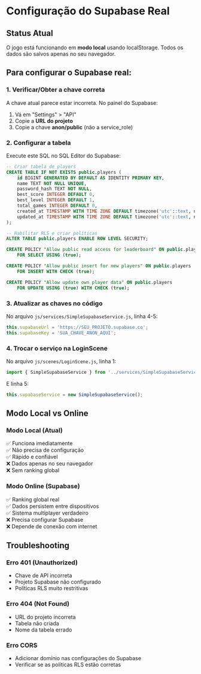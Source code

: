 # Configuração do Supabase Real

## Status Atual
O jogo está funcionando em **modo local** usando localStorage. Todos os dados são salvos apenas no seu navegador.

## Para configurar o Supabase real:

### 1. Verificar/Obter a chave correta
A chave atual parece estar incorreta. No painel do Supabase:
1. Vá em "Settings" > "API"
2. Copie a **URL do projeto**
3. Copie a chave **anon/public** (não a service_role)

### 2. Configurar a tabela
Execute este SQL no SQL Editor do Supabase:

```sql
-- Criar tabela de players
CREATE TABLE IF NOT EXISTS public.players (
    id BIGINT GENERATED BY DEFAULT AS IDENTITY PRIMARY KEY,
    name TEXT NOT NULL UNIQUE,
    password_hash TEXT NOT NULL,
    best_score INTEGER DEFAULT 0,
    best_level INTEGER DEFAULT 1,
    total_games INTEGER DEFAULT 0,
    created_at TIMESTAMP WITH TIME ZONE DEFAULT timezone('utc'::text, now()) NOT NULL,
    updated_at TIMESTAMP WITH TIME ZONE DEFAULT timezone('utc'::text, now()) NOT NULL
);

-- Habilitar RLS e criar políticas
ALTER TABLE public.players ENABLE ROW LEVEL SECURITY;

CREATE POLICY "Allow public read access for leaderboard" ON public.players
    FOR SELECT USING (true);

CREATE POLICY "Allow public insert for new players" ON public.players
    FOR INSERT WITH CHECK (true);

CREATE POLICY "Allow update own player data" ON public.players
    FOR UPDATE USING (true) WITH CHECK (true);
```

### 3. Atualizar as chaves no código
No arquivo `js/services/SimpleSupabaseService.js`, linha 4-5:
```javascript
this.supabaseUrl = 'https://SEU_PROJETO.supabase.co';
this.supabaseKey = 'SUA_CHAVE_ANON_AQUI';
```

### 4. Trocar o serviço na LoginScene
No arquivo `js/scenes/LoginScene.js`, linha 1:
```javascript
import { SimpleSupabaseService } from '../services/SimpleSupabaseService.js';
```
E linha 5:
```javascript
this.supabaseService = new SimpleSupabaseService();
```

## Modo Local vs Online

### Modo Local (Atual)
✅ Funciona imediatamente  
✅ Não precisa de configuração  
✅ Rápido e confiável  
❌ Dados apenas no seu navegador  
❌ Sem ranking global  

### Modo Online (Supabase)
✅ Ranking global real  
✅ Dados persistem entre dispositivos  
✅ Sistema multiplayer verdadeiro  
❌ Precisa configurar Supabase  
❌ Depende de conexão com internet  

## Troubleshooting

### Erro 401 (Unauthorized)
- Chave de API incorreta
- Projeto Supabase não configurado
- Políticas RLS muito restritivas

### Erro 404 (Not Found)
- URL do projeto incorreta
- Tabela não criada
- Nome da tabela errado

### Erro CORS
- Adicionar domínio nas configurações do Supabase
- Verificar se as políticas RLS estão corretas
